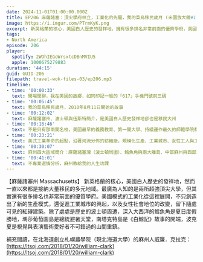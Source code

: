 ```yaml
---
date: 2024-11-01T01:00:00.000Z
title: EP206 麻薩諸塞：頂尖學府林立，工業化的先驅，我的菜鳥移民歲月 (米國放大鏡#17)
image: https://i.imgur.com/PTrmKyK.png
excerpt: 新英格蘭的核心，美國白人歷史的發祥地，擁有很多排名非常前面的優質學府，美國模式的工業化從這裡展開。除了處處是歷史的波士頓周遭，從海邊到山間，麻州還有更多故事等著大家來探索！
tags:
- North America
episode: 206
player:
  spotify: 2WOhIEGoWrsxtcDBnMVIU5
  apple: 1000675279883
duration: '44:15'
guid: GUID-206
filepath: travel-wok-files-03/ep206.mp3
timeline:
- time: '00:00:33'
  text: 開場閒聊，我在美國的故鄉，如同印記一般的「617」手機門號前三碼
- time: '00:05:45'
  text: 我的菜鳥移民歲月，2010年8月11日開始的故事
- time: '00:12:02'
  text: 麻薩諸塞州、波士頓與伍斯特簡介，是美國白人歷史發祥地卻也是移民大州
- time: '00:16:46'
  text: 不是只有那兩間名校，美國最早的義務教育、第一間大學、持續運作最久的師範學院都在麻州
- time: '00:23:21'
  text: 美式工業革命的起點，沿著河流分佈的紡織廠，規模化生產、工業城市、女性工人與工會如何改變麻州
- time: '00:30:07'
  text: 麻州四大區域簡介：麻薩諸塞灣（波士頓周圍）、鱈魚角與兩大離島、中部麻州與西部麻州
- time: '00:41:01'
  text: 不專業選情分析，麻州教給我的人生功課
---
```

【麻薩諸塞州 Massachusetts】 新英格蘭的核心，美國白人歷史的發祥地，然而一直以來都是接納大量移民的多元地域。最廣為人知的是兩所超強頂尖大學，但其實還有很多排名也非常前面的優質學府。美國模式的工業化從這裡展開，不只創造出了新的生產模式，還促進工業城市的興起，以及女性社會地位的改變，留下隨處可見的紅磚建築。除了處處是歷史的波士頓周遭，深入大西洋的鱈魚角是夏日度假勝地，瑪莎葡萄園島是總統避暑天堂，南塔克特島是《白鯨記》故事的開端，波克夏是視覺與表演藝術愛好者不可錯過的山間重鎮。

補充閱讀，在北海道創立札幌農學院（現北海道大學）的麻州人威廉．克拉克： [https://ltsoj.com/2018/01/20/william-clark](https://ltsoj.com/2018/01/20/william-clark)
